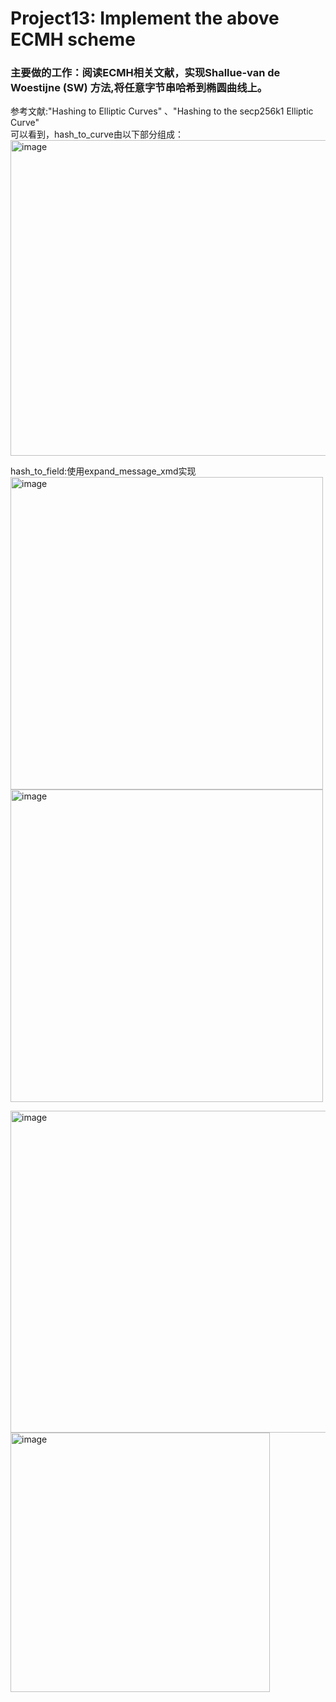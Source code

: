 # Project13: Implement the above ECMH scheme  
### 主要做的工作：阅读ECMH相关文献，实现Shallue-van de Woestijne (SW) 方法,将任意字节串哈希到椭圆曲线上。  
参考文献:"Hashing to Elliptic Curves" 、"Hashing to the secp256k1 Elliptic Curve"  
可以看到，hash_to_curve由以下部分组成：  
<img width="505" alt="image" src="https://github.com/Dianyudengdeng/homework-group-113/assets/93588357/fd2ec4ae-bd78-40b0-87f3-45830c194c06">

hash_to_field:使用expand_message_xmd实现  
<img width="500" alt="image" src="https://github.com/Dianyudengdeng/homework-group-113/assets/93588357/2d0958c4-faea-49ff-bfd0-a7f255ca4b74">  
<img width="500" alt="image" src="https://github.com/Dianyudengdeng/homework-group-113/assets/93588357/b61ff2c8-7976-4af8-85c9-004951a5144e">

<img width="515" alt="image" src="https://github.com/Dianyudengdeng/homework-group-113/assets/93588357/a85fb66b-7aad-4405-a365-3e88fa096843">    

<img width="415" alt="image" src="https://github.com/Dianyudengdeng/homework-group-113/assets/93588357/d9157a71-9f8a-4c27-85ef-7f49d0051bbb">  
 
